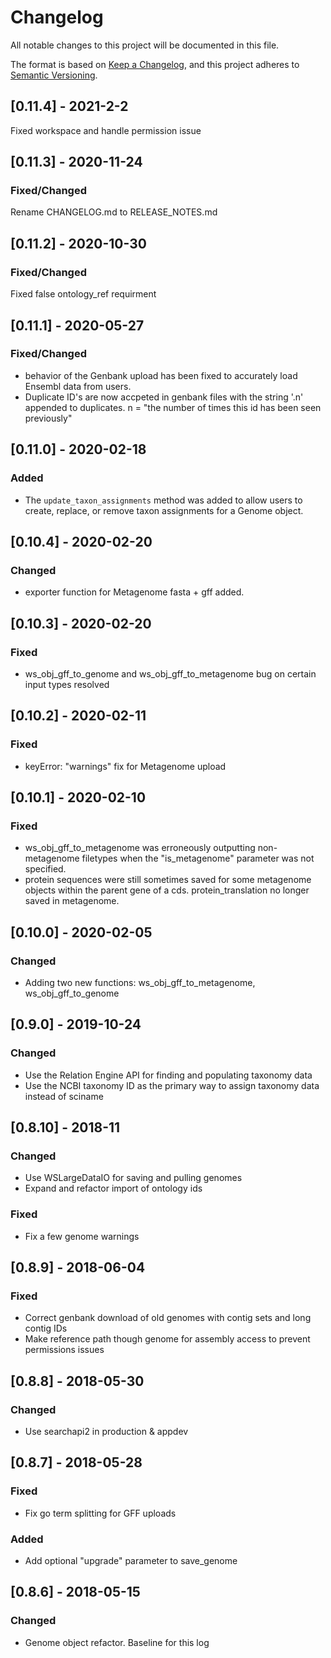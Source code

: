 # Changelog

All notable changes to this project will be documented in this file.

The format is based on [Keep a Changelog](https://keepachangelog.com/en/1.0.0/),
and this project adheres to [Semantic Versioning](https://semver.org/spec/v2.0.0.html).

## [0.11.4] - 2021-2-2
Fixed workspace and handle permission issue

## [0.11.3] - 2020-11-24

### Fixed/Changed
  Rename CHANGELOG.md to RELEASE_NOTES.md 


## [0.11.2] - 2020-10-30

### Fixed/Changed
  Fixed false ontology_ref requirment


## [0.11.1] - 2020-05-27

### Fixed/Changed
- behavior of the Genbank upload has been fixed to accurately load Ensembl data from users.
- Duplicate ID's are now accpeted in genbank files with the string '.n' appended to duplicates. n = "the number of times this id has been seen previously"


## [0.11.0] - 2020-02-18

### Added

- The `update_taxon_assignments` method was added to allow users to create,
  replace, or remove taxon assignments for a Genome object.

## [0.10.4] - 2020-02-20

### Changed
- exporter function for Metagenome fasta + gff added.

## [0.10.3] - 2020-02-20

### Fixed

- ws_obj_gff_to_genome and ws_obj_gff_to_metagenome bug on certain input types resolved

## [0.10.2] - 2020-02-11

### Fixed

- keyError: "warnings" fix for Metagenome upload

## [0.10.1] - 2020-02-10

### Fixed

- ws_obj_gff_to_metagenome was erroneously outputting non-metagenome filetypes when the "is_metagenome" parameter was not specified.
- protein sequences were still sometimes saved for some metagenome objects within the parent gene of a cds. protein_translation no longer saved in metagenome.

## [0.10.0] - 2020-02-05

### Changed

- Adding two new functions: ws_obj_gff_to_metagenome, ws_obj_gff_to_genome

## [0.9.0] - 2019-10-24

### Changed

- Use the Relation Engine API for finding and populating taxonomy data
- Use the NCBI taxonomy ID as the primary way to assign taxonomy data instead of sciname

## [0.8.10] - 2018-11

### Changed

- Use WSLargeDataIO for saving and pulling genomes
- Expand and refactor import of ontology ids

### Fixed

- Fix a few genome warnings

## [0.8.9] - 2018-06-04

### Fixed

- Correct genbank download of old genomes with contig sets and long contig IDs
- Make reference path though genome for assembly access to prevent permissions issues

## [0.8.8] - 2018-05-30

### Changed

- Use searchapi2 in production & appdev

## [0.8.7] - 2018-05-28

### Fixed

- Fix go term splitting for GFF uploads

### Added

- Add optional "upgrade" parameter to save_genome

## [0.8.6] - 2018-05-15

### Changed

- Genome object refactor. Baseline for this log
